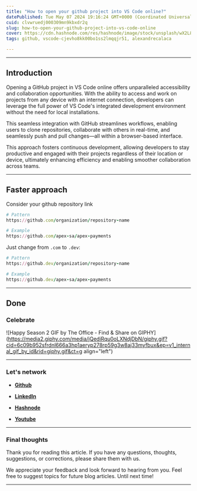 ```yaml
---
title: "How to open your github project into VS Code online?"
datePublished: Tue May 07 2024 19:16:24 GMT+0000 (Coordinated Universal Time)
cuid: clvwruedj000309mn9kbxdr2q
slug: how-to-open-your-github-project-into-vs-code-online
cover: https://cdn.hashnode.com/res/hashnode/image/stock/unsplash/wX2L8L-fGeA/upload/c53851191d232480efa13eb6a5de5732.jpeg
tags: github, vscode-cjevho8kk00bo1ss2lmqqjr51, alexandrecalaca

---
```


---

## Introduction

Opening a GitHub project in VS Code online offers unparalleled accessibility and collaboration opportunities. With the ability to access and work on projects from any device with an internet connection, developers can leverage the full power of VS Code's integrated development environment without the need for local installations.

This seamless integration with GitHub streamlines workflows, enabling users to clone repositories, collaborate with others in real-time, and seamlessly push and pull changes—all within a browser-based interface.

This approach fosters continuous development, allowing developers to stay productive and engaged with their projects regardless of their location or device, ultimately enhancing efficiency and enabling smoother collaboration across teams.

---

## Faster approach

Consider your github repository link

```ruby
# Pattern
https://github.com/organization/repository-name

# Example
https://github.com/apex-sa/apex-payments
```

Just change from `.com` to `.dev`:

```ruby
# Pattern
https://github.dev/organization/repository-name

# Example
https://github.dev/apex-sa/apex-payments
```

---

## Done

### **Celebrate**

![Happy Season 2 GIF by The Office - Find & Share on GIPHY](https://media2.giphy.com/media/jQediRqu0oLXNdjDbN/giphy.gif?cid=6c09b952sfrdnl666a3hp1aeryp278rp59g3w8aj33myfbux&ep=v1_internal_gif_by_id&rid=giphy.gif&ct=g align="left")

---

### **Let's network**

* [**Github**](https://github.com/alexcalaca)
    
* [**L**](https://linkedin.com/in/alexandrecalacaofficial)[**inkedI**](https://github.com/alexcalaca)[**n**](https://hashnode.com/onboard?next=/@alexandrecalaca)
    
* [**Hashn**](https://linkedin.com/in/alexandrecalacaofficial)[**o**](https://hashnode.com/onboard?next=/@alexandrecalaca)[**de**](https://github.com/alexcalaca)
    
* [**Yo**](https://www.youtube.com/@alexandrecalacaofficial)[**ut**](https://linkedin.com/in/alexandrecalacaofficial)[**ube**](https://github.com/alexcalaca)
    

---

### Final thoughts

Thank you for reading this article. If you have any questions, thoughts, suggestions, or corrections, please share them with us.

We appreciate your feedback and look forward to hearing from you. Feel free to suggest topics for future blog articles. Until next time!

---